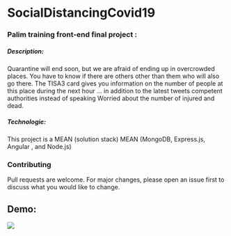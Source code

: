 # SocialDistancingCovid19

### Palim training front-end final project :
##### Description:

Quarantine will end soon, but we are afraid of ending up in overcrowded places. You have to know if there are others other than them who will also go there. The TISA3 card gives you information on the number of people at this place during the next hour ... in addition to the latest tweets competent authorities instead of speaking Worried about the number of injured and dead.

##### Technologie:

 This project is a MEAN (solution stack)
 MEAN (MongoDB, Express.js, Angular , and Node.js)

### Contributing

 Pull requests are welcome. For major changes, please open an issue first to discuss what you would like to change.

## Demo:

![](map-v1/src/assets/img/socialDistancingApp.gif)
